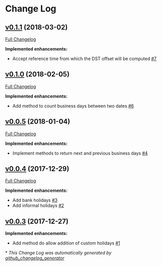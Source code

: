 # Change Log

## [v0.1.1](https://github.com/cloudwalkio/business-days/tree/v0.1.1) (2018-03-02)
[Full Changelog](https://github.com/cloudwalkio/business-days/compare/v0.1.0...v0.1.1)

**Implemented enhancements:**

- Accept reference time from which the DST offset will be computed [\#7](https://github.com/cloudwalkio/business-days/issues/7)

## [v0.1.0](https://github.com/cloudwalkio/business-days/tree/v0.1.0) (2018-02-05)
[Full Changelog](https://github.com/cloudwalkio/business-days/compare/v0.0.5...v0.1.0)

**Implemented enhancements:**

- Add method to count business days between two dates [\#6](https://github.com/cloudwalkio/business-days/issues/6)

## [v0.0.5](https://github.com/cloudwalkio/business-days/tree/v0.0.5) (2018-01-04)
[Full Changelog](https://github.com/cloudwalkio/business-days/compare/v0.0.4...v0.0.5)

**Implemented enhancements:**

- Implement methods to return next and previous business days [\#4](https://github.com/cloudwalkio/business-days/issues/4)

## [v0.0.4](https://github.com/cloudwalkio/business-days/tree/v0.0.4) (2017-12-29)
[Full Changelog](https://github.com/cloudwalkio/business-days/compare/v0.0.3...v0.0.4)

**Implemented enhancements:**

- Add bank holidays [\#3](https://github.com/cloudwalkio/business-days/issues/3)
- Add informal holidays [\#2](https://github.com/cloudwalkio/business-days/issues/2)

## [v0.0.3](https://github.com/cloudwalkio/business-days/tree/v0.0.3) (2017-12-27)
**Implemented enhancements:**

- Add method do allow addition of custom holidays [\#1](https://github.com/cloudwalkio/business-days/issues/1)



\* *This Change Log was automatically generated by [github_changelog_generator](https://github.com/skywinder/Github-Changelog-Generator)*